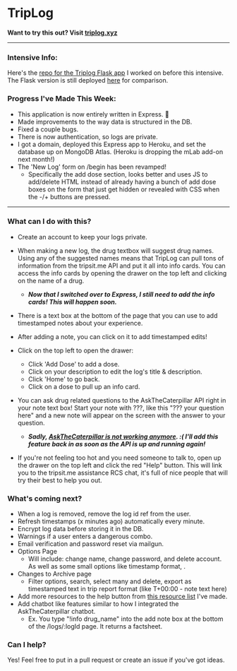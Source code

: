 # TripLog
**Want to try this out? Visit [triplog.xyz](http://www.triplog.xyz/)**

----

### Intensive Info:
Here's the [repo for the Triplog Flask app](https://github.com/AcidicNic/triplog_web) I worked on before this intensive. The Flask version is still deployed [here](https://triplog-nic.herokuapp.com/) for comparison.

### Progress I've Made This Week:
* This application is now entirely written in Express. 🎉
* Made improvements to the way data is structured in the DB.
* Fixed a couple bugs.
* There is now authentication, so logs are private.
* I got a domain, deployed this Express app to Heroku, and set the database up on MongoDB Atlas. (Heroku is dropping the mLab add-on next month!)
* The 'New Log' form on /begin has been revamped!
    * Specifically the add dose section, looks better and uses JS to add/delete HTML instead of already having a bunch of add dose boxes on the form that just get hidden or revealed with CSS when the -/+ buttons are pressed.

---

### What can I do with this?
* Create an account to keep your logs private.

* When making a new log, the drug textbox will suggest drug names. Using any of the suggested names means that TripLog can pull tons of information from the tripsit.me API and put it all into info cards. You can access the info cards by opening the drawer on the top left and clicking on the name of a drug.
    * __*Now that I switched over to Express, I still need to add the info cards! This will happen soon.*__

* There is a text box at the bottom of the page that you can use to add timestamped notes about your experience.

* After adding a note, you can click on it to add timestamped edits!

* Click on the top left to open the drawer:
    * Click 'Add Dose' to add a dose.
    * Click on your description to edit the log's title & description.
    * Click 'Home' to go back.
    * Click on a dose to pull up an info card.

* You can ask drug related questions to the AskTheCaterpillar API right in your note text box! Start your note with ???, like this "??? your question here" and a new note will appear on the screen with the answer to your question.
    * __*Sadly, [AskTheCaterpillar is not working anymore](https://github.com/estiens/caterpillar_rails/issues/25). :( I'll add this feature back in as soon as the API is up and running again!*__

* If you're not feeling too hot and you need someone to talk to, open up the drawer on the top left and click the red "Help" button. This will link you to the tripsit.me assistance RCS chat, it's full of nice people that will try their best to help you out.


### What's coming next?
* When a log is removed, remove the log id ref from the user.
* Refresh timestamps (x minutes ago) automatically every minute.
* Encrypt log data before storing it in the DB.
* Warnings if a user enters a dangerous combo.
* Email verification and password reset via mailgun.
* Options Page
    * Will include: change name, change password, and delete account. As well as some small options like timestamp format, .
* Changes to Archive page
    * Filter options, search, select many and delete, export as timestamped text in trip report format (like T+00:00 - note text here)
* Add more resources to the help button from [this resource list](https://medium.com/@nicole_rocha_abadie/drug-harm-reduction-work-in-progress-a03efcf56493) I've made.
* Add chatbot like features similar to how I integrated the AskTheCaterpillar chatbot.
    * Ex. You type "!info drug_name" into the add note box at the bottom of the /logs/:logId page. It returns a factsheet.

### Can I help?
Yes! Feel free to put in a pull request or create an issue if you've got ideas.
